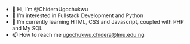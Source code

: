 - 👋 Hi, I’m @ChideraUgochukwu
- 👀 I’m interested in Fullstack Development and Python
- 🌱 I’m currently learning HTML, CSS and Javascript, coupled with PHP and My SQL
- 📫 How to reach me ugochukwu.chidera@lmu.edu.ng

<!---
ChideraUgochukwu/ChideraUgochukwu is a ✨ special ✨ repository because its `README.md` (this file) appears on your GitHub profile.
You can click the Preview link to take a look at your changes.
--->

